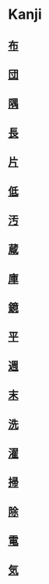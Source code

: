# Kanji
## [布](../../Kanji/kanji-dict/布.md)
## [団](../../Kanji/temp-kanji/団.md)
## [隅](../../Kanji/temp-kanji/隅.md)
## [長](../../Kanji/kanji-dict/長.md)
## [片](../../Kanji/temp-kanji/片.md)
## [低](../../Kanji/kanji-dict/低.md)
## [汚](../../Kanji/temp-kanji/汚.md)
## [蔵](../../Kanji/temp-kanji/蔵.md)
## [庫](../../Kanji/temp-kanji/庫.md)
## [鏡](../../Kanji/kanji-dict/鏡.md)
## [平](../../Kanji/kanji-dict/平.md)
## [週](../../Kanji/kanji-dict/週.md)
## [末](../../Kanji/kanji-dict/末.md)
## [洗](../../Kanji/kanji-dict/洗.md)
## [濯](../../Kanji/kanji-dict/濯.md)
## [掃](../../Kanji/temp-kanji/掃.md)
## [除](../../Kanji/temp-kanji/除.md)
## [電](../../Kanji/kanji-dict/電.md)
## [気](../../Kanji/kanji-dict/気.md)
